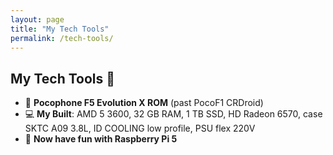 ```yaml
---
layout: page
title: "My Tech Tools"
permalink: /tech-tools/
---
```


## My Tech Tools 🚀  
- 📱 **Pocophone F5 Evolution X ROM** (past PocoF1 CRDroid)  
- 💻 **My Built**: AMD 5 3600, 32 GB RAM, 1 TB SSD, HD Radeon 6570, case SKTC A09 3.8L, ID COOLING low profile, PSU flex 220V  
- 🍓 **Now have fun with Raspberry Pi 5**
